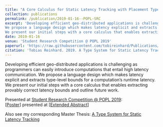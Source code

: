 ```yaml
---
title: "A Core Calculus for Static Latency Tracking with Placement Types"
collection: publications
permalink: /publication/2019-01-16--POPL-SRC
excerpt: 'Developing efficient geo-distributed applications is challenging as programmers can easily introduce computations that entail high latency communication.
We propose a language design which makes latency explicit and extracts type-level bounds for a computation’s runtime latency.
We present our initial steps with a core calculus that enables extracting provably correct latency bounds and outline future work.'
date: 2019-01-16
venue: 'Student Research Competition @ POPL 2019'
paperurl: 'https://raw.githubusercontent.com/tobireinhard/Publications/master/SRC_papers/POPL19-SRC--CoreCalculusStaticLatencyTracking.pdf'
citation: 'Tobias Reinhard. 2019. A Type System for Static Latency Tracking. Student Research Competition @ POPL'
---
```


Developing efficient geo-distributed applications is challenging as programmers can easily introduce computations that entail high latency communication.
We propose a language design which makes latency explicit and extracts type-level bounds for a computation’s runtime latency.
We present our initial steps with a core calculus that enables extracting provably correct latency bounds and outline future work.

Presented at
[Student Research Competition @ POPL 2019](https://popl19.sigplan.org/track/POPL-2019-Student-Research-Competition?track=POPL%20Student%20Research%20Competition#Accepted-Posters-):  
[[Poster](https://raw.githubusercontent.com/tobireinhard/Publications/master/posters/POPL19-SRC-Poster.pdf)] presented at
[[Extended Abstract](https://raw.githubusercontent.com/tobireinhard/Publications/master/SRC_papers/POPL19-SRC--CoreCalculusStaticLatencyTracking.pdf)]


Also see my corresponding Master Thesis: [A Type System for Static Latency Tracking](https://reito.eu/publication/2018-12-20--MasterThesis)
